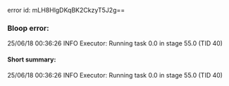 error id: mLH8HlgDKqBK2CkzyT5J2g==
### Bloop error:

25/06/18 00:36:26 INFO Executor: Running task 0.0 in stage 55.0 (TID 40)
#### Short summary: 

25/06/18 00:36:26 INFO Executor: Running task 0.0 in stage 55.0 (TID 40)